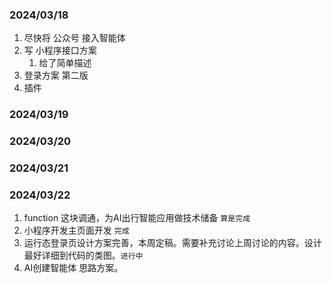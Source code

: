 ### 2024/03/18
1. 尽快将 公众号 接入智能体
2. 写 小程序接口方案
	1.  给了简单描述
3. 登录方案 第二版
4. 插件
### 2024/03/19
### 2024/03/20
### 2024/03/21
### 2024/03/22


1. function 这块调通，为AI出行智能应用做技术储备  `算是完成`
2. 小程序开发主页面开发 `完成`
3. 运行态登录页设计方案完善，本周定稿。需要补充讨论上周讨论的内容。设计最好详细到代码的类图。`进行中`
4. AI创建智能体 思路方案。